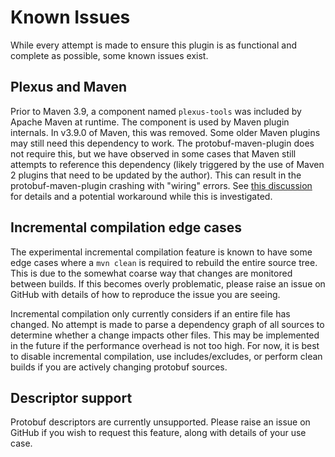 # Known Issues

While every attempt is made to ensure this plugin is as functional and complete as possible,
some known issues exist.

## Plexus and Maven

Prior to Maven 3.9, a component named `plexus-tools` was included by Apache
Maven at runtime. The component is used by Maven plugin internals. In v3.9.0 of
Maven, this was removed. Some older Maven plugins may still need this dependency
to work. The protobuf-maven-plugin does not require this, but we have observed in
some cases that Maven still attempts to reference this dependency (likely triggered
by the use of Maven 2 plugins that need to be updated by the author). This can
result in the protobuf-maven-plugin crashing with "wiring" errors. See
[this discussion](https://github.com/ascopes/protobuf-maven-plugin/discussions/470)
for details and a potential workaround while this is investigated.

## Incremental compilation edge cases

The experimental incremental compilation feature is known to have some edge cases
where a `mvn clean` is required to rebuild the entire source tree. This is due to
the somewhat coarse way that changes are monitored between builds. If this becomes
overly problematic, please raise an issue on GitHub with details of how to reproduce
the issue you are seeing.

Incremental compilation only currently considers if an entire file has changed. No attempt
is made to parse a dependency graph of all sources to determine whether a change impacts
other files. This may be implemented in the future if the performance overhead is
not too high. For now, it is best to disable incremental compilation, use includes/excludes,
or perform clean builds if you are actively changing protobuf sources.

## Descriptor support

Protobuf descriptors are currently unsupported. Please raise an issue on GitHub if you wish
to request this feature, along with details of your use case.
